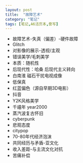 ```yaml
---
layout: post
title:  "故障艺术"
category: "笔记"
tags: [笔记,A6活页本,誊写]
---
```


- 故障艺术-失真（偏差）-硬件故障
- Glitch
- 对影像的展示-透视/主观
- 错误美学/毛刺美学
- 本质：随机性
- 后现代性：哈桑 后现代主义转向
- 白南淮 磁石干扰电视成像
- 低保真
- 红蓝偏色（源自早期3D电影）
- 抖音
- Y2K风格美学
- 千禧年 year2000
- 蒸汽波复古怀旧
- cyberpunk
- 悲观态度
- citypop
- 70-80年代经济泡沫
- 共同经历与矛盾-亚文化
- 收入差距-与主流文化对抗
- 苦痛补偿
